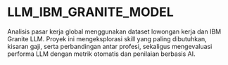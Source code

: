 # LLM_IBM_GRANITE_MODEL
Analisis pasar kerja global menggunakan dataset lowongan kerja dan IBM Granite LLM. Proyek ini mengeksplorasi skill yang paling dibutuhkan, kisaran gaji, serta perbandingan antar profesi, sekaligus mengevaluasi performa LLM dengan metrik otomatis dan penilaian berbasis AI.
